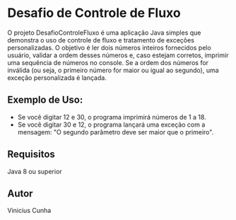 
# Desafio de Controle de Fluxo 

O projeto DesafioControleFluxo é uma aplicação Java simples que demonstra o uso de controle de fluxo e tratamento de exceções personalizadas. O objetivo é ler dois números inteiros fornecidos pelo usuário, validar a ordem desses números e, caso estejam corretos, imprimir uma sequência de números no console. Se a ordem dos números for inválida (ou seja, o primeiro número for maior ou igual ao segundo), uma exceção personalizada é lançada.

## Exemplo de Uso:

* Se você digitar 12 e 30, o programa imprimirá números de 1 a 18.
* Se você digitar 30 e 12, o programa lançará uma exceção com a mensagem: "O segundo parâmetro deve ser maior que o primeiro".

## Requisitos
Java 8 ou superior

## Autor
Vinicius Cunha
